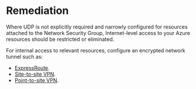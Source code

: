 # Remediation

Where UDP is not explicitly required and narrowly configured for resources attached to the Network Security Group, Internet-level access to your Azure resources should be restricted or eliminated.

For internal access to relevant resources, configure an encrypted network tunnel such as:

- [ExpressRoute](https://docs.microsoft.com/en-us/azure/expressroute/).
- [Site-to-site VPN](https://docs.microsoft.com/en-us/azure/vpn-gateway/vpn-gateway-howto-site-to-site-resource-manager-portal).
- [Point-to-site VPN](https://docs.microsoft.com/en-us/azure/vpn-gateway/vpn-gateway-howto-point-to-site-resource-manager-portal).
